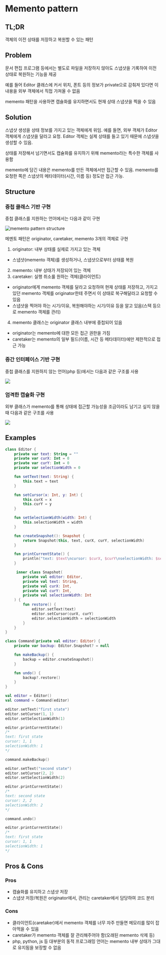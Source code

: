 # Memento pattern

## TL;DR

객체의 이전 상태를 저장하고 복원할 수 있는 패턴

## Problem

문서 편집 프로그램 등에서는 별도로 파일을 저장하지 않아도 스냅샷을 기록하여 이전 상태로 복원하는 기능을 제공

예를 들어 Editor 클래스에 커서 위치, 폰트 등의 정보가 private으로 감춰져 있다면 이 내용을 외부 객체에서 직접 가져올 수 없음

memento 패턴을 사용하면 캡슐화를 유지하면서도 현재 상태 스냅샷을 찍을 수 있음

## Solution

스냅샷 생성을 상태 정보를 가지고 있는 객체에게 위임. 예를 들면, 외부 객체가 Editor 객체에게 스냅샷을 달라고 요청. Editor 객체는 실제 상태를 들고 있기 때문에 스냅샷을 생성할 수 있음.

상태를 저장해서 넘기면서도 캡슐화를 유지하기 위해 memento라는 특수한 객체를 사용함

memento에 담긴 내용은 memento를 만든 객체에서만 접근할 수 있음. memento를 요청한 쪽은 스냅샷의 메타데이터(시간, 이름 등) 정도만 접근 가능.


## Structure

### 중첩 클래스 기반 구현

중첩 클래스를 지원하는 언어에서는 다음과 같이 구현

![memento pattern structure](https://refactoring.guru/images/patterns/diagrams/memento/structure1-indexed-2x.png)

메멘토 패턴은 originator, caretaker, memento 3개의 객체로 구현

1. originator: 내부 상태를 실제로 가지고 있는 객체
  - 스냅샷(memento 객체)를 생성하거나, 스냅샷으로부터 상태를 복원
2. memento: 내부 상태가 저장되어 있는 객체
3. caretaker: 실행 취소룰 원하는 객체(클라이언트)
  - originator에게 memento 객체를 달라고 요청하여 현재 상태를 저장하고, 가지고 있던 memento 객체를 originator한테 주면서 이 상태로 복구해달라고 요청할 수 있음
  - 스냅샷을 찍어야 하는 시기/이유, 복원해야하는 시기/이유 등을 알고 있음(스택 등으로 memento 객체를 관리)
4. memento 클래스는 originator 클래스 내부에 중첩되어 있음
  - originator는 memento에 대한 모든 접근 권한을 가짐
  - caretaker는 memento의 일부 필드(이름, 시간 등 메타데이터)에만 제한적으로 접근 가능

### 중간 인터페이스 기반 구현

중첩 클래스를 지원하지 않는 언어(php 등)에서는 다음과 같은 구조를 사용

![](https://refactoring.guru/images/patterns/diagrams/memento/structure2-indexed-2x.png)

### 엄격한 캡슐화 구현

외부 클래스가 memento를 통해 상태에 접근할 가능성을 조금이라도 남기고 싶지 않을 때 다음과 같은 구조를 사용

![](https://refactoring.guru/images/patterns/diagrams/memento/structure3-indexed-2x.png)

## Examples

```kotlin
class Editor {
    private var text: String = ""
    private var curX: Int = 0
    private var curY: Int = 0
    private var selectionWidth = 0

    fun setText(text: String) {
        this.text = text
    }

    fun setCursor(x: Int, y: Int) {
        this.curX = x
        this.curY = y
    }

    fun setSelectionWidth(width: Int) {
        this.selectionWidth = width
    }

    fun createSnapshot(): Snapshot {
        return Snapshot(this, text, curX, curY, selectionWidth)
    }

    fun printCurrentState() {
        println("text: $text\ncursor: $curX, $curY\nselectionWidth: $selectionWidth")
    }

     inner class Snapshot(
        private val editor: Editor,
        private val text: String,
        private val curX: Int,
        private val curY: Int,
        private val selectionWidth: Int
    ) {
        fun restore() {
            editor.setText(text)
            editor.setCursor(curX, curY)
            editor.selectionWidth = selectionWidth
        }
    }
}

class Command(private val editor: Editor) {
    private var backup: Editor.Snapshot? = null

    fun makeBackup() {
        backup = editor.createSnapshot()
    }

    fun undo() {
        backup?.restore()
    }
}
```

```kotlin
val editor = Editor()
val command = Command(editor)

editor.setText("first state")
editor.setCursor(1, 1)
editor.setSelectionWidth(1)

editor.printCurrentState()
/*
text: first state
cursor: 1, 1
selectionWidth: 1
*/

command.makeBackup()

editor.setText("second state")
editor.setCursor(2, 2)
editor.setSelectionWidth(2)

editor.printCurrentState()
/*
text: second state
cursor: 2, 2
selectionWidth: 2
*/

command.undo()

editor.printCurrentState()
/*
text: first state
cursor: 1, 1
selectionWidth: 1
*/
```

## Pros & Cons

### Pros

- 캡슐화를 유지하고 스냅샷 저장
- 스냅샷 저장/복원은 originator에서, 관리는 caretaker에서 담당하여 코드 분리

### Cons

- 클라이언트(caretaker)에서 memento 객체를 너무 자주 만들면 메모리를 많이 잡아먹을 수 있음
- caretaker가 memento 객체를 잘 관리해주어야 함(오래된 memento 삭제 등)
- php, python, js 등 대부분의 동적 프로그래밍 언어는 memento 내부 상태가 그대로 유지됨을 보장할 수 없음
